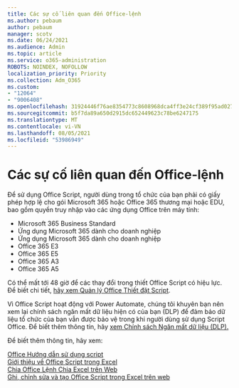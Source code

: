 ```yaml
---
title: Các sự cố liên quan đến Office-lệnh
ms.author: pebaum
author: pebaum
manager: scotv
ms.date: 06/24/2021
ms.audience: Admin
ms.topic: article
ms.service: o365-administration
ROBOTS: NOINDEX, NOFOLLOW
localization_priority: Priority
ms.collection: Adm_O365
ms.custom:
- "12064"
- "9006408"
ms.openlocfilehash: 31924446f76ae8354773c8608968dca4ff3e24cf389f95ad02713e601fb7ff47
ms.sourcegitcommit: b5f7da89a650d2915dc652449623c78be6247175
ms.translationtype: MT
ms.contentlocale: vi-VN
ms.lasthandoff: 08/05/2021
ms.locfileid: "53986949"
---
```

# <a name="issues-related-to-office-scripts"></a>Các sự cố liên quan đến Office-lệnh

Để sử dụng Office Script, người dùng trong tổ chức của bạn phải có giấy phép hợp lệ cho gói Microsoft 365 hoặc Office 365 thương mại hoặc EDU, bao gồm quyền truy nhập vào các ứng dụng Office trên máy tính:

- Microsoft 365 Business Standard
- Ứng dụng Microsoft 365 dành cho doanh nghiệp
- Ứng dụng Microsoft 365 dành cho doanh nghiệp
- Office 365 E3
- Office 365 E5
- Office 365 A3
- Office 365 A5

Có thể mất tới 48 giờ để các thay đổi trong thiết Office Script có hiệu lực. Để biết chi tiết, [hãy xem Quản lý Office Thiết đặt Script](/microsoft-365/admin/manage/manage-office-scripts-settings).

Vì Office Script hoạt động với Power Automate, chúng tôi khuyên bạn nên xem lại chính sách ngăn mất dữ liệu hiện có của bạn (DLP) để đảm bảo dữ liệu tổ chức của bạn vẫn được bảo vệ trong khi người dùng sử dụng Script Office. Để biết thêm thông tin, hãy [xem Chính sách Ngăn mất dữ liệu (DLP).](/power-automate/prevent-data-loss)

Để biết thêm thông tin, hãy xem:

[Office Hướng dẫn sử dụng script](/office/dev/scripts/)<br/>
[Giới thiệu về Office Script trong Excel](https://support.microsoft.com/office/introduction-to-office-scripts-in-excel-9fbe283d-adb8-4f13-a75b-a81c6baf163a)<br/>
[Chia Office Lệnh Chia Excel trên Web](https://support.microsoft.com/office/sharing-office-scripts-in-excel-for-the-web-226eddbc-3a44-4540-acfe-fccda3d1122b)<br/>
[Ghi, chỉnh sửa và tạo Office Script trong Excel trên web](/office/dev/scripts/tutorials/excel-tutorial)